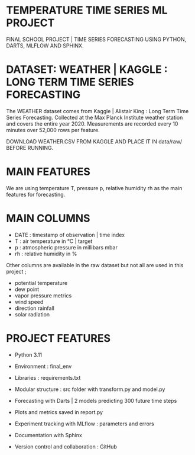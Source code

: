 # TEMPERATURE TIME SERIES ML PROJECT

FINAL SCHOOL PROJECT | TIME SERIES FORECASTING USING PYTHON, DARTS, MLFLOW AND SPHINX.


# DATASET: WEATHER | KAGGLE : LONG TERM TIME SERIES FORECASTING

The WEATHER dataset comes from Kaggle | Alistair King : Long Term Time Series Forecasting.
Collected at the Max Planck Institute weather station and covers the entire year 2020.
Measurements are recorded every 10 minutes over 52,000 rows per feature.

DOWNLOAD WEATHER.CSV FROM KAGGLE AND PLACE IT IN data/raw/ BEFORE RUNNING.


# MAIN FEATURES

We are using temperature T, pressure p, relative humidity rh as the main features for forecasting.


# MAIN COLUMNS

- DATE : timestamp of observation | time index
- T : air temperature in °C | target
- p : atmospheric pressure in millibars mbar
- rh : relative humidity in %

Other columns are available in the raw dataset but not all are used in this project ;
- potential temperature
- dew point
- vapor pressure metrics
- wind speed
- direction rainfall
- solar radiation


# PROJECT FEATURES

- Python 3.11
- Environment : final_env
- Libraries : requirements.txt

- Modular structure : src folder with transform.py and model.py
- Forecasting with Darts | 2 models predicting 300 future time steps
- Plots and metrics saved in report.py

- Experiment tracking with MLflow : parameters and errors
- Documentation with Sphinx
- Version control and collaboration : GitHub


